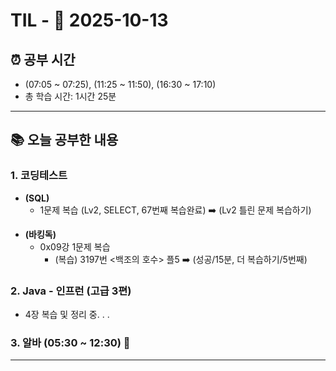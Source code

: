 # TIL - 📅 2025-10-13

## ⏰ 공부 시간
- (07:05 ~ 07:25), (11:25 ~ 11:50), (16:30 ~ 17:10)
- 총 학습 시간: 1시간 25분

---

## 📚 오늘 공부한 내용
### 1. 코딩테스트
- **(SQL)**
  - 1문제 복습 (Lv2, SELECT, 67번째 복습완료) ➡️ (Lv2 틀린 문제 복습하기)
* **(바킹독)**
  - 0x09강 1문제 복습
    - (복습) 3197번 <백조의 호수> 플5 ➡️ (성공/15분, 더 복습하기/5번째)

### 2. Java - 인프런 (고급 3편)
- 4장 복습 및 정리 중. . .

### 3. 알바 (05:30 ~ 12:30) 👷

---
